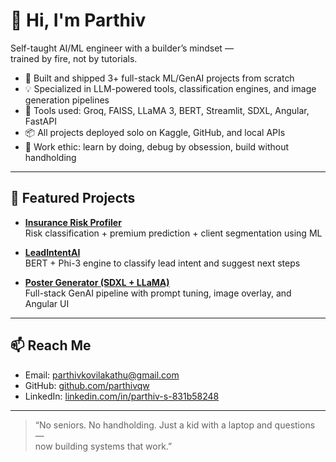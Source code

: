 # 👋 Hi, I'm Parthiv

Self-taught AI/ML engineer with a builder’s mindset —  
trained by fire, not by tutorials.

- 🔧 Built and shipped 3+ full-stack ML/GenAI projects from scratch  
- 💡 Specialized in LLM-powered tools, classification engines, and image generation pipelines  
- 🧠 Tools used: Groq, FAISS, LLaMA 3, BERT, Streamlit, SDXL, Angular, FastAPI  
- 📦 All projects deployed solo on Kaggle, GitHub, and local APIs  
- 💪 Work ethic: learn by doing, debug by obsession, build without handholding

---

## 🔗 Featured Projects

- **[Insurance Risk Profiler](https://github.com/parthivqw/insurance-risk-profiling)**  
  Risk classification + premium prediction + client segmentation using ML

- **[LeadIntentAI](https://github.com/parthivqw/lead-intent-ai)**  
  BERT + Phi-3 engine to classify lead intent and suggest next steps

- **[Poster Generator (SDXL + LLaMA)](https://github.com/parthivqw/poster-generator)**  
  Full-stack GenAI pipeline with prompt tuning, image overlay, and Angular UI

---

## 📫 Reach Me

- Email: [parthivkovilakathu@gmail.com](mailto:parthivkovilakathu@gmail.com)  
- GitHub: [github.com/parthivqw](https://github.com/parthivqw)  
- LinkedIn: [linkedin.com/in/parthiv-s-831b58248](https://linkedin.com/in/parthiv-s-831b58248)  


---

> “No seniors. No handholding. Just a kid with a laptop and questions —  
> now building systems that work.”

